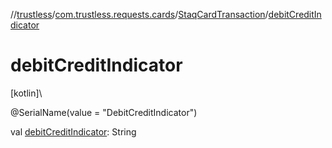 //[trustless](../../../index.md)/[com.trustless.requests.cards](../index.md)/[StaqCardTransaction](index.md)/[debitCreditIndicator](debit-credit-indicator.md)

# debitCreditIndicator

[kotlin]\

@SerialName(value = &quot;DebitCreditIndicator&quot;)

val [debitCreditIndicator](debit-credit-indicator.md): String
